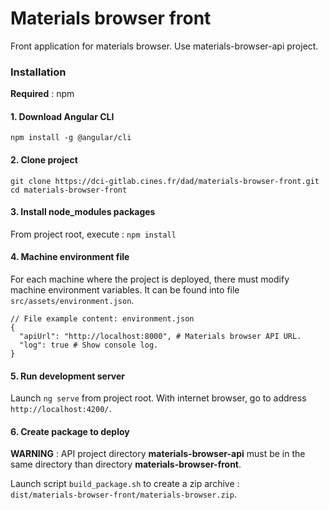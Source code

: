 # Materials browser front

Front application for materials browser. Use materials-browser-api project.

### Installation

**Required** : npm

#### 1. Download Angular CLI

`npm install -g @angular/cli`

#### 2. Clone project

```
git clone https://dci-gitlab.cines.fr/dad/materials-browser-front.git
cd materials-browser-front
```

#### 3. Install node_modules packages

From project root, execute : `npm install`

#### 4. Machine environment file 

For each machine where the project is deployed, there must modify machine environment variables. It can be found into file `src/assets/environment.json`.
```
// File example content: environment.json
{
  "apiUrl": "http://localhost:8000", # Materials browser API URL.
  "log": true # Show console log.
}
```

#### 5. Run development server

Launch `ng serve` from project root. With internet browser, go to address `http://localhost:4200/`.

#### 6. Create package to deploy

**WARNING** : API project directory **materials-browser-api** must be in the same directory than directory **materials-browser-front**.  

Launch script `build_package.sh` to create a zip archive :  
`dist/materials-browser-front/materials-browser.zip`.